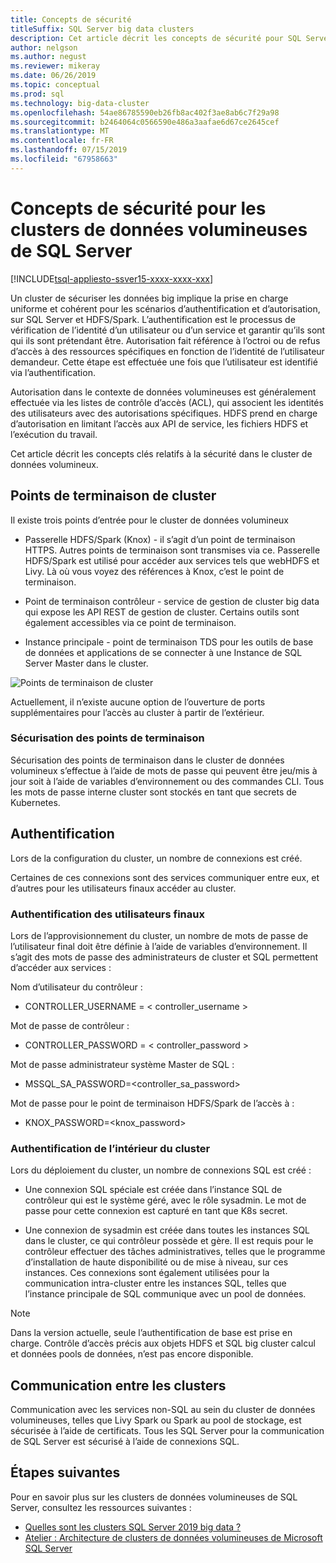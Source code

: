```yaml
---
title: Concepts de sécurité
titleSuffix: SQL Server big data clusters
description: Cet article décrit les concepts de sécurité pour SQL Server 2019 cluster de données volumineux (version préliminaire). Cela inclut les décrivant les points de terminaison de cluster et l’authentification du cluster.
author: nelgson
ms.author: negust
ms.reviewer: mikeray
ms.date: 06/26/2019
ms.topic: conceptual
ms.prod: sql
ms.technology: big-data-cluster
ms.openlocfilehash: 54ae86785590eb26fb8ac402f3ae8ab6c7f29a98
ms.sourcegitcommit: b2464064c0566590e486a3aafae6d67ce2645cef
ms.translationtype: MT
ms.contentlocale: fr-FR
ms.lasthandoff: 07/15/2019
ms.locfileid: "67958663"
---
```

# <a name="security-concepts-for-sql-server-big-data-clusters"></a>Concepts de sécurité pour les clusters de données volumineuses de SQL Server

[!INCLUDE[tsql-appliesto-ssver15-xxxx-xxxx-xxx](../includes/tsql-appliesto-ssver15-xxxx-xxxx-xxx.md)]

Un cluster de sécuriser les données big implique la prise en charge uniforme et cohérent pour les scénarios d’authentification et d’autorisation, sur SQL Server et HDFS/Spark. L’authentification est le processus de vérification de l’identité d’un utilisateur ou d’un service et garantir qu’ils sont qui ils sont prétendant être. Autorisation fait référence à l’octroi ou de refus d’accès à des ressources spécifiques en fonction de l’identité de l’utilisateur demandeur. Cette étape est effectuée une fois que l’utilisateur est identifié via l’authentification.

Autorisation dans le contexte de données volumineuses est généralement effectuée via les listes de contrôle d’accès (ACL), qui associent les identités des utilisateurs avec des autorisations spécifiques. HDFS prend en charge d’autorisation en limitant l’accès aux API de service, les fichiers HDFS et l’exécution du travail.

Cet article décrit les concepts clés relatifs à la sécurité dans le cluster de données volumineux.

## <a name="cluster-endpoints"></a>Points de terminaison de cluster

Il existe trois points d’entrée pour le cluster de données volumineux

* Passerelle HDFS/Spark (Knox) - il s’agit d’un point de terminaison HTTPS. Autres points de terminaison sont transmises via ce. Passerelle HDFS/Spark est utilisé pour accéder aux services tels que webHDFS et Livy. Là où vous voyez des références à Knox, c’est le point de terminaison.

* Point de terminaison contrôleur - service de gestion de cluster big data qui expose les API REST de gestion de cluster. Certains outils sont également accessibles via ce point de terminaison.

* Instance principale - point de terminaison TDS pour les outils de base de données et applications de se connecter à une Instance de SQL Server Master dans le cluster.

![Points de terminaison de cluster](media/concept-security/cluster_endpoints.png)

Actuellement, il n’existe aucune option de l’ouverture de ports supplémentaires pour l’accès au cluster à partir de l’extérieur.

### <a name="how-endpoints-are-secured"></a>Sécurisation des points de terminaison

Sécurisation des points de terminaison dans le cluster de données volumineux s’effectue à l’aide de mots de passe qui peuvent être jeu/mis à jour soit à l’aide de variables d’environnement ou des commandes CLI. Tous les mots de passe interne cluster sont stockés en tant que secrets de Kubernetes.  

## <a name="authentication"></a>Authentification

Lors de la configuration du cluster, un nombre de connexions est créé.

Certaines de ces connexions sont des services communiquer entre eux, et d’autres pour les utilisateurs finaux accéder au cluster.

### <a name="end-user-authentication"></a>Authentification des utilisateurs finaux
Lors de l’approvisionnement du cluster, un nombre de mots de passe de l’utilisateur final doit être définie à l’aide de variables d’environnement. Il s’agit des mots de passe des administrateurs de cluster et SQL permettent d’accéder aux services :

Nom d’utilisateur du contrôleur :
 + CONTROLLER_USERNAME = < controller_username >

Mot de passe de contrôleur :  
 + CONTROLLER_PASSWORD = < controller_password >

Mot de passe administrateur système Master de SQL : 
 + MSSQL_SA_PASSWORD=<controller_sa_password>

Mot de passe pour le point de terminaison HDFS/Spark de l’accès à :
 + KNOX_PASSWORD=<knox_password>

### <a name="intra-cluster-authentication"></a>Authentification de l’intérieur du cluster

Lors du déploiement du cluster, un nombre de connexions SQL est créé :

* Une connexion SQL spéciale est créée dans l’instance SQL de contrôleur qui est le système géré, avec le rôle sysadmin. Le mot de passe pour cette connexion est capturé en tant que K8s secret.

* Une connexion de sysadmin est créée dans toutes les instances SQL dans le cluster, ce qui contrôleur possède et gère. Il est requis pour le contrôleur effectuer des tâches administratives, telles que le programme d’installation de haute disponibilité ou de mise à niveau, sur ces instances. Ces connexions sont également utilisées pour la communication intra-cluster entre les instances SQL, telles que l’instance principale de SQL communique avec un pool de données.

> [!NOTE]
> Dans la version actuelle, seule l’authentification de base est prise en charge. Contrôle d’accès précis aux objets HDFS et SQL big cluster calcul et données pools de données, n’est pas encore disponible.

## <a name="intra-cluster-communication"></a>Communication entre les clusters

Communication avec les services non-SQL au sein du cluster de données volumineuses, telles que Livy Spark ou Spark au pool de stockage, est sécurisée à l’aide de certificats. Tous les SQL Server pour la communication de SQL Server est sécurisé à l’aide de connexions SQL.

## <a name="next-steps"></a>Étapes suivantes

Pour en savoir plus sur les clusters de données volumineuses de SQL Server, consultez les ressources suivantes :

- [Quelles sont les clusters SQL Server 2019 big data ?](big-data-cluster-overview.md)
- [Atelier : Architecture de clusters de données volumineuses de Microsoft SQL Server](https://github.com/Microsoft/sqlworkshops/tree/master/sqlserver2019bigdataclusters)
